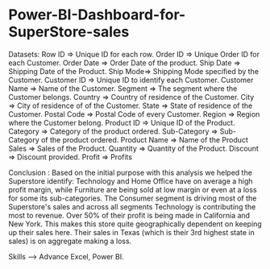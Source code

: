 # Power-BI-Dashboard-for-SuperStore-sales

Datasets:
Row ID => Unique ID for each row.
Order ID => Unique Order ID for each Customer.
Order Date => Order Date of the product.
Ship Date => Shipping Date of the Product.
Ship Mode=> Shipping Mode specified by the Customer.
Customer ID => Unique ID to identify each Customer.
Customer Name => Name of the Customer.
Segment => The segment where the Customer belongs.
Country => Country of residence of the Customer.
City => City of residence of of the Customer.
State => State of residence of the Customer.
Postal Code => Postal Code of every Customer.
Region => Region where the Customer belong.
Product ID => Unique ID of the Product.
Category => Category of the product ordered.
Sub-Category => Sub-Category of the product ordered.
Product Name => Name of the Product
Sales => Sales of the Product.
Quantity => Quantity of the Product.
Discount => Discount provided.
Profit => Profits


Conclusion :
Based on the initial purpose with this analysis we helped the Superstore identify:
Technology and Home Office have on average a high profit margin, while Furniture are being sold at low margin or even at a loss for some its sub-categories.
The Consumer segment is driving most of the Superstore's sales and across all segments Technology is contributing the most to revenue.
Over 50% of their profit is being made in California and New York. This makes this store quite geographically dependent on keeping up their sales here.
Their sales in Texas (which is their 3rd highest state in sales) is on aggregate making a loss.

Skills --> Advance Excel, Power BI.
